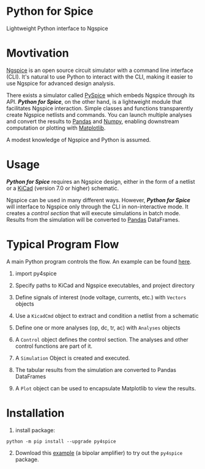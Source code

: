# Python for Spice
Lightweight Python interface to Ngspice

# Movtivation
[Ngspice](https://ngspice.sourceforge.io/) is an open source circuit simulator with a command line interface (CLI). It's natural to use Python to interact with the CLI, making it easier to use Ngspice for advanced design analysis.

There exists a simulator called [PySpice](https://github.com/PySpice-org/PySpice) which embeds Ngspice through its API. ***Python for Spice***, on the other hand, is a lightweight module that facilitates Ngspice interaction. Simple classes and functions transparently create Ngspice netlists and commands. You can launch multiple analyses and convert the results to [Pandas](https://pandas.pydata.org/) and [Numpy](https://numpy.org/), enabling downstream computation or plotting with [Matplotlib](https://matplotlib.org/).

A modest knowledge of Ngspice and Python is assumed.

# Usage
***Python for Spice*** requires an Ngspice design, either in the form of a netlist or a [KiCad](https://www.kicad.org/) (version 7.0 or higher) schematic.

Ngspice can be used in many different ways. However, ***Python for Spice*** will interface to Ngspice only through the CLI in non-interactive mode. It creates a *control section* that will execute simulations in batch mode. Results from the simulation will be converted to [Pandas](https://pandas.pydata.org/) DataFrames.


# Typical Program Flow
A main Python program controls the flow. An example can be found [here](https://github.com/astorguy/bc546_amp).

1. import py4spice

1. Specify paths to KiCad and Ngspice executables, and project directory

1. Define signals of interest (node voltage, currents, etc.) with `Vectors` objects

1. Use a `KicadCmd` object to extract and condition a netlist from a schematic

1. Define one or more analyses (op, dc, tr, ac) with `Analyses` objects

1. A `Control` object defines the control section. The analyses and other control functions are part of it.

1. A `Simulation` Object is created and executed.

1. The tabular results from the simulation are converted to Pandas DataFrames

1. A `Plot` object can be used to encapsulate Matplotlib to view the results.

# Installation

1. install package:

`python -m pip install --upgrade py4spice`

2. Download this [example](https://github.com/astorguy/bc546_amp) (a bipolar amplifier) to try out the `py4spice` package.